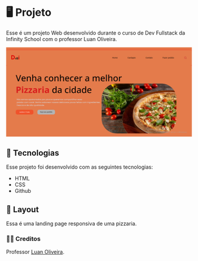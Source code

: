 # 🖥️ Projeto

Esse é um projeto Web desenvolvido durante o curso de Dev Fullstack da Infinity School com o professor Luan Oliveira.

![](./assents/page.png)

## 🔎 Tecnologias

Esse projeto foi desenvolvido com as seguintes tecnologias:

- HTML
- CSS
- Github

## 🎨 Layout

Essa é uma landing page responsiva de uma pizzaria.

### 🧑‍💻 Creditos

Professor [Luan Oliveira](https://www.linkedin.com/in/luanpdd/).